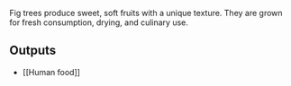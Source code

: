 Fig trees produce sweet, soft fruits with a unique texture. They are grown for fresh consumption, drying, and culinary use.

## Outputs
- [[Human food]]